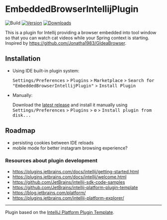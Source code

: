 # EmbeddedBrowserIntellijPlugin

![Build](https://github.com/plaskowski/EmbeddedBrowserIntellijPlugin/workflows/Build/badge.svg)
[![Version](https://img.shields.io/jetbrains/plugin/v/com.github.plaskowski.embeddedbrowserintellijplugin.svg)](https://plugins.jetbrains.com/plugin/com.github.plaskowski.embeddedbrowserintellijplugin)
[![Downloads](https://img.shields.io/jetbrains/plugin/d/com.github.plaskowski.embeddedbrowserintellijplugin.svg)](https://plugins.jetbrains.com/plugin/com.github.plaskowski.embeddedbrowserintellijplugin)

<!-- Plugin description -->
This is a plugin for Intellij providing a browser embedded into tool window
so that you can watch cat videos while your Spring context is starting.
Inspired by https://github.com/Jonatha1983/GIdeaBrowser.
<!-- Plugin description end -->

## Installation

- Using IDE built-in plugin system:
  
  <kbd>Settings/Preferences</kbd> > <kbd>Plugins</kbd> > <kbd>Marketplace</kbd> > <kbd>Search for "EmbeddedBrowserIntellijPlugin"</kbd> >
  <kbd>Install Plugin</kbd>
  
- Manually:

  Download the [latest release](https://github.com/plaskowski/EmbeddedBrowserIntellijPlugin/releases/latest) and install it manually using
  <kbd>Settings/Preferences</kbd> > <kbd>Plugins</kbd> > <kbd>⚙️</kbd> > <kbd>Install plugin from disk...</kbd>

## Roadmap

- persisting cookies between IDE reloads
- mobile mode for better instagram browsing experience?


### Resources about plugin development

- https://plugins.jetbrains.com/docs/intellij/getting-started.html
- https://plugins.jetbrains.com/docs/intellij/welcome.html
- https://github.com/JetBrains/intellij-sdk-code-samples
- https://github.com/JetBrains/intellij-platform-plugin-template
- https://blog.jetbrains.com/platform/
- https://plugins.jetbrains.com/intellij-platform-explorer/

---
Plugin based on the [IntelliJ Platform Plugin Template][template].

[template]: https://github.com/JetBrains/intellij-platform-plugin-template
